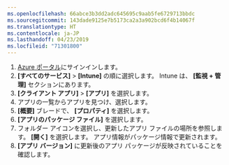 ```yaml
---
ms.openlocfilehash: 66abce3b3dd2adc645695c9aab5fe6729713bbdc
ms.sourcegitcommit: 143dade9125e7b5173ca2a3a902bcd6f4b14067f
ms.translationtype: HT
ms.contentlocale: ja-JP
ms.lasthandoff: 04/23/2019
ms.locfileid: "71301800"
---
```


1. [Azure ポータル](https://portal.azure.com)にサインインします。  
2. **[すべてのサービス]**  >  **[Intune]** の順に選択します。 Intune は、 **[監視 + 管理]** セクションにあります。  
3. **[クライアント アプリ]**  >  **[アプリ]** を選択します。
4. アプリの一覧からアプリを見つけ、選択します。  
5. **[概要]** ブレードで、 **[プロパティ]** を選択します。  
6. **[アプリのパッケージ ファイル]** を選択します。  
7. フォルダー アイコンを選択し、更新したアプリ ファイルの場所を参照します。 **[開く]** を選択します。 アプリ情報がパッケージ情報で更新されます。  
8. **[アプリ バージョン]** に更新後のアプリ パッケージが反映されていることを確認します。  
